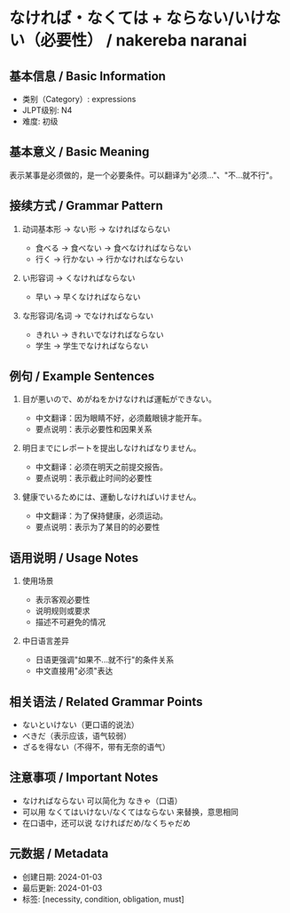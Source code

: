 # なければ・なくては + ならない/いけない（必要性） / nakereba naranai

## 基本信息 / Basic Information
- 类别（Category）: expressions
- JLPT级别: N4
- 难度: 初级

## 基本意义 / Basic Meaning
表示某事是必须做的，是一个必要条件。可以翻译为"必须..."、"不...就不行"。

## 接续方式 / Grammar Pattern
1. 动词基本形 → ない形 → なければならない
   - 食べる → 食べない → 食べなければならない
   - 行く → 行かない → 行かなければならない

2. い形容词 → くなければならない
   - 早い → 早くなければならない

3. な形容词/名词 → でなければならない
   - きれい → きれいでなければならない
   - 学生 → 学生でなければならない

## 例句 / Example Sentences
1. 目が悪いので、めがねをかけなければ運転ができない。
   - 中文翻译：因为眼睛不好，必须戴眼镜才能开车。
   - 要点说明：表示必要性和因果关系

2. 明日までにレポートを提出しなければなりません。
   - 中文翻译：必须在明天之前提交报告。
   - 要点说明：表示截止时间的必要性

3. 健康でいるためには、運動しなければいけません。
   - 中文翻译：为了保持健康，必须运动。
   - 要点说明：表示为了某目的的必要性

## 语用说明 / Usage Notes
1. 使用场景
   - 表示客观必要性
   - 说明规则或要求
   - 描述不可避免的情况

2. 中日语言差异
   - 日语更强调"如果不...就不行"的条件关系
   - 中文直接用"必须"表达

## 相关语法 / Related Grammar Points
- ないといけない（更口语的说法）
- べきだ（表示应该，语气较弱）
- ざるを得ない（不得不，带有无奈的语气）

## 注意事项 / Important Notes
- なければならない 可以简化为 なきゃ（口语）
- 可以用 なくてはいけない/なくてはならない 来替换，意思相同
- 在口语中，还可以说 なければだめ/なくちゃだめ

## 元数据 / Metadata
- 创建日期: 2024-01-03
- 最后更新: 2024-01-03
- 标签: [necessity, condition, obligation, must]